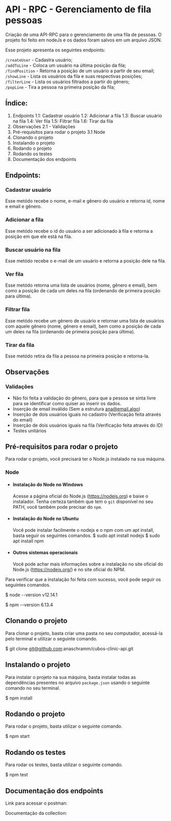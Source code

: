 # API - RPC - Gerenciamento de fila pessoas

Criação de uma API-RPC para o gerenciamento de uma fila de pessoas. O projeto foi feito em nodeJs e os dados foram salvos em um arquivo JSON.

Esse projeto apresenta os seguintes endpoints:

`/createUser` - Cadastra usuário;</br>
`/addToLine` - Coloca um usuário na última posição da fila;</br>
`/findPosition` - Retorna a posição de um usuário a partir de seu email;</br>
`/showLine` - Lista os usuários da fila e suas respectivas posições;</br>
`/filterLine` - Lista os usuários filtrados a partir do gênero;</br>
`/popLine` - Tira a pessoa na primeira posição da fila;</br>

## Índice:
1. Endpoints
    1.1: Cadastrar usuário
    1.2: Adicionar a fila
    1.3: Buscar usuário na fila
    1.4: Ver fila
    1.5: Filtrar fila
    1.6: Tirar da fila
2. Observações
    2.1 - Validações
3. Pré-requisitos para rodar o projeto
    3.1 Node
4. Clonando o projeto
5. Instalando o projeto
6. Rodando o projeto
7. Rodando os testes
8. Documentação dos endpoints

## Endpoints:

### Cadastrar usuário

Esse metódo recebe o nome, e-mail e gênero do usuário e retorna id, nome e email e gênero.

### Adicionar a fila

Esse metódo recebe o id do usuário a ser adicionado à fila e retorna a posição em que ele está na fila.

### Buscar usuário na fila

Esse metódo recebe o e-mail de um usuário e retorna a posição dele na fila.

### Ver fila

Esse metódo retorna uma lista de usuários (nome, gênero e email), bem como a posição de cada um deles na fila (ordenando de primeira posição para última).

### Filtrar fila

Esse metódo recebe um gênero de usuário e retornar uma lista de usuários com aquele gênero (nome, gênero e email), bem como a posição de cada um deles na fila (ordenando de primeira posição para última).

### Tirar da fila

Esse metódo retira da fila a pessoa na primeira posição e retorna-la.

## Observações

### Validações

- Não foi feita a validação do gênero, para que a pessoa se sinta livre para se identificar como quiser ao inserir os dados.
- Inserção de email inválido (Sem a estrutura ana@email.algo)
- Inserção de dois usuários iguais no cadastro (Verificação feita através do email)
- Inserção de dois usuários iguais na fila (Verificação feita através do ID)
- Testes unitários

## Pré-requisitos para rodar o projeto

Para rodar o projeto, você precisará ter o Node.js instalado na sua máquina.

### Node
- #### Instalação do Node no Windows
    Acesse a página oficial do Node.js (https://nodejs.org) e baixe o instalador.
Tenha certeza também que tem o `git` disponível no seu PATH, você também pode precisar do `npm`.

- #### Instalação do Node no Ubuntu
    Você pode instalar facilmente o nodejs e o npm com um apt install, basta seguir os seguintes comandos.
        $ sudo apt install nodejs
        $ sudo apt install npm

- #### Outros sistemas operacionais
    Você pode achar mais informações sobre a instalação no site oficial do Node.js (https://nodejs.org/) e no site oficial do NPM.

Para verificar que a instalação foi feita com sucesso, você pode seguir os seguintes comandos.

$ node --version
v12.14.1

$ npm --version
6.13.4

## Clonando o projeto

Para clonar o projeto, basta criar uma pasta no seu computador, acessá-la pelo terminal e utilizar o seguinte comando.

$ git clone git@github.com:anaschramm/cubos-clinic-api.git

## Instalando o projeto

Para instalar o projeto na sua máquina, basta instalar todas as dependências presentes no arquivo `package.json` usando o seguinte comando no seu terminal.

$ npm install

## Rodando o projeto

Para rodar o projeto, basta utilizar o seguinte comando.

$ npm start

## Rodando os testes

Para rodar os testes, basta utilizar o seguinte comando.

$ npm test

## Documentação dos endpoints

Link para acessar o postman:

Documentação da collection:

